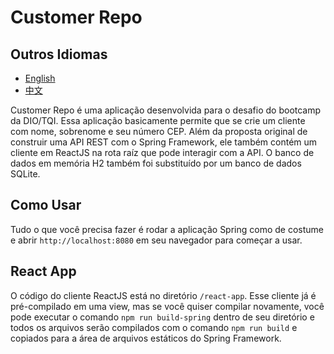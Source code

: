 # Customer Repo

## Outros Idiomas

* [English](https://github.com/eduardodsl/customer-repo/blob/main/README.md)
* [中文](https://github.com/eduardodsl/customer-repo/blob/main/README.zh.md)

Customer Repo é uma aplicação desenvolvida para o desafio do bootcamp da DIO/TQI. Essa aplicação basicamente permite
que se crie um cliente com nome, sobrenome e seu número CEP. Além da proposta original de construir uma API REST com
o Spring Framework, ele também contém um cliente em ReactJS na rota raíz que pode interagir com a API. O banco de dados
em memória H2 também foi substituído por um banco de dados SQLite.

## Como Usar

Tudo o que você precisa fazer é rodar a aplicação Spring como de costume e abrir `http://localhost:8080` em seu navegador para começar a usar.

## React App

O código do cliente ReactJS está no diretório `/react-app`. Esse cliente já é pré-compilado em uma view, mas se você quiser compilar novamente,
você pode executar o comando `npm run build-spring` dentro de seu diretório e todos os arquivos serão compilados com o comando `npm run build`
e copiados para a área de arquivos estáticos do Spring Framework.
